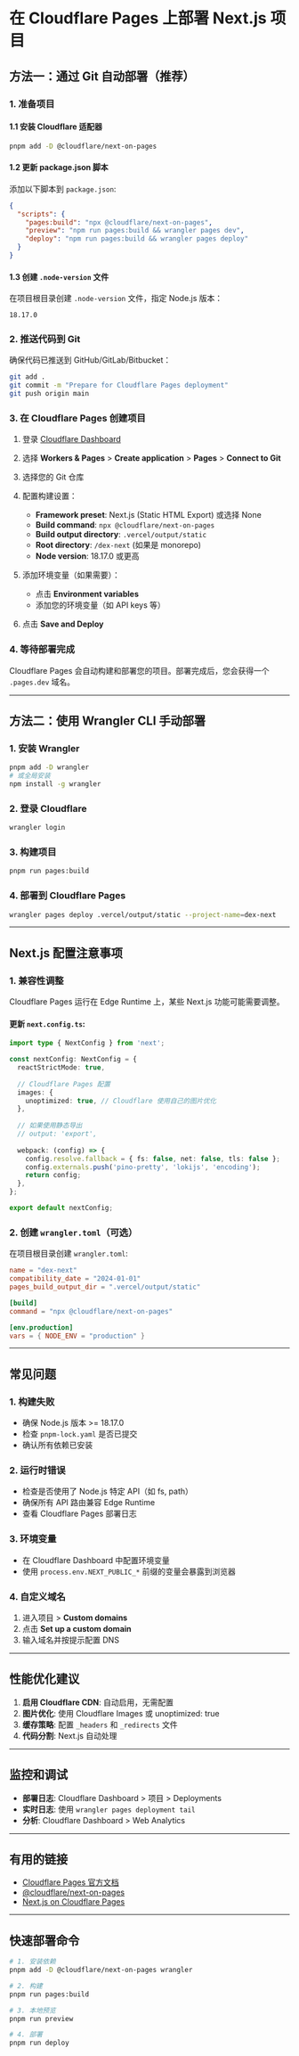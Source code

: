 # 在 Cloudflare Pages 上部署 Next.js 项目

## 方法一：通过 Git 自动部署（推荐）

### 1. 准备项目

#### 1.1 安装 Cloudflare 适配器
```bash
pnpm add -D @cloudflare/next-on-pages
```

#### 1.2 更新 package.json 脚本
添加以下脚本到 `package.json`:
```json
{
  "scripts": {
    "pages:build": "npx @cloudflare/next-on-pages",
    "preview": "npm run pages:build && wrangler pages dev",
    "deploy": "npm run pages:build && wrangler pages deploy"
  }
}
```

#### 1.3 创建 `.node-version` 文件
在项目根目录创建 `.node-version` 文件，指定 Node.js 版本：
```
18.17.0
```

### 2. 推送代码到 Git

确保代码已推送到 GitHub/GitLab/Bitbucket：
```bash
git add .
git commit -m "Prepare for Cloudflare Pages deployment"
git push origin main
```

### 3. 在 Cloudflare Pages 创建项目

1. 登录 [Cloudflare Dashboard](https://dash.cloudflare.com/)
2. 选择 **Workers & Pages** > **Create application** > **Pages** > **Connect to Git**
3. 选择您的 Git 仓库
4. 配置构建设置：
   - **Framework preset**: Next.js (Static HTML Export) 或选择 None
   - **Build command**: `npx @cloudflare/next-on-pages`
   - **Build output directory**: `.vercel/output/static`
   - **Root directory**: `/dex-next` (如果是 monorepo)
   - **Node version**: 18.17.0 或更高

5. 添加环境变量（如果需要）：
   - 点击 **Environment variables**
   - 添加您的环境变量（如 API keys 等）

6. 点击 **Save and Deploy**

### 4. 等待部署完成

Cloudflare Pages 会自动构建和部署您的项目。部署完成后，您会获得一个 `.pages.dev` 域名。

---

## 方法二：使用 Wrangler CLI 手动部署

### 1. 安装 Wrangler
```bash
pnpm add -D wrangler
# 或全局安装
npm install -g wrangler
```

### 2. 登录 Cloudflare
```bash
wrangler login
```

### 3. 构建项目
```bash
pnpm run pages:build
```

### 4. 部署到 Cloudflare Pages
```bash
wrangler pages deploy .vercel/output/static --project-name=dex-next
```

---

## Next.js 配置注意事项

### 1. 兼容性调整

Cloudflare Pages 运行在 Edge Runtime 上，某些 Next.js 功能可能需要调整。

#### 更新 `next.config.ts`:
```typescript
import type { NextConfig } from 'next';

const nextConfig: NextConfig = {
  reactStrictMode: true,
  
  // Cloudflare Pages 配置
  images: {
    unoptimized: true, // Cloudflare 使用自己的图片优化
  },
  
  // 如果使用静态导出
  // output: 'export',
  
  webpack: (config) => {
    config.resolve.fallback = { fs: false, net: false, tls: false };
    config.externals.push('pino-pretty', 'lokijs', 'encoding');
    return config;
  },
};

export default nextConfig;
```

### 2. 创建 `wrangler.toml`（可选）

在项目根目录创建 `wrangler.toml`:
```toml
name = "dex-next"
compatibility_date = "2024-01-01"
pages_build_output_dir = ".vercel/output/static"

[build]
command = "npx @cloudflare/next-on-pages"

[env.production]
vars = { NODE_ENV = "production" }
```

---

## 常见问题

### 1. 构建失败
- 确保 Node.js 版本 >= 18.17.0
- 检查 `pnpm-lock.yaml` 是否已提交
- 确认所有依赖已安装

### 2. 运行时错误
- 检查是否使用了 Node.js 特定 API（如 fs, path）
- 确保所有 API 路由兼容 Edge Runtime
- 查看 Cloudflare Pages 部署日志

### 3. 环境变量
- 在 Cloudflare Dashboard 中配置环境变量
- 使用 `process.env.NEXT_PUBLIC_*` 前缀的变量会暴露到浏览器

### 4. 自定义域名
1. 进入项目 > **Custom domains**
2. 点击 **Set up a custom domain**
3. 输入域名并按提示配置 DNS

---

## 性能优化建议

1. **启用 Cloudflare CDN**: 自动启用，无需配置
2. **图片优化**: 使用 Cloudflare Images 或 unoptimized: true
3. **缓存策略**: 配置 `_headers` 和 `_redirects` 文件
4. **代码分割**: Next.js 自动处理

---

## 监控和调试

- **部署日志**: Cloudflare Dashboard > 项目 > Deployments
- **实时日志**: 使用 `wrangler pages deployment tail`
- **分析**: Cloudflare Dashboard > Web Analytics

---

## 有用的链接

- [Cloudflare Pages 官方文档](https://developers.cloudflare.com/pages/)
- [@cloudflare/next-on-pages](https://github.com/cloudflare/next-on-pages)
- [Next.js on Cloudflare Pages](https://developers.cloudflare.com/pages/framework-guides/nextjs/)

---

## 快速部署命令

```bash
# 1. 安装依赖
pnpm add -D @cloudflare/next-on-pages wrangler

# 2. 构建
pnpm run pages:build

# 3. 本地预览
pnpm run preview

# 4. 部署
pnpm run deploy
```

